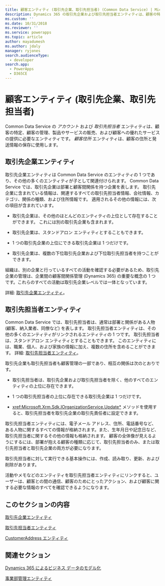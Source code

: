 ```yaml
---
title: 顧客エンティティ (取引先企業、取引先担当者) (Common Data Service) | Microsoft Docs
description: Dynamics 365 の取引先企業および取引先担当者エンティティは、顧客の特定および管理、製品やサービスの販売、および顧客への優れたサービスの提供に必要なエンティティです。 "顧客住所" エンティティは、顧客の住所と発送情報の保存に使用します。
ms.custom: ''
ms.date: 10/31/2018
ms.reviewer: ''
ms.service: powerapps
ms.topic: article
author: mayadumesh
ms.author: jdaly
manager: ryjones
search.audienceType:
  - developer
search.app:
  - PowerApps
  - D365CE
---
```

# <a name="customer-entities-account-contact"></a>顧客エンティティ (取引先企業、取引先担当者)

<!-- 
Was Mike Carter

https://docs.microsoft.com/dynamics365/customer-engagement/developer/customer-entities-account-contact

Refactor so that the links to entity reference are in the body, not just in the See allso.
Add some h2 sections so it is skimmable
 -->

Common Data Service の *アカウント* および *取引先担当者* エンティティは、顧客の特定、顧客の管理、製品やサービスの販売、および顧客への優れたサービスの提供に必要なエンティティです。 *顧客住所* エンティティは、顧客の住所と発送情報の保存に使用します。  
  
## <a name="account-entity"></a>取引先企業エンティティ
 
取引先企業エンティティは Common Data Service のエンティティの 1 つであり、その他の多くのエンティティが子として関連付けられます。 Common Data Service では、取引先企業は部署と顧客間関係を持つ企業を表します。 取引先企業に含まれている情報は、関連するすべての取引先担当者情報、会社情報、カテゴリ、関係の種類、および住所情報です。 適用されるその他の情報には、次の項目が含まれています。  
  
- 取引先企業は、その他のほとんどのエンティティの上位として存在することができます。 これには別の取引先企業も含まれます。  
  
- 取引先企業は、スタンドアロン エンティティとすることもできます。  
  
- 1 つの取引先企業の上位にできる取引先企業は 1 つだけです。  
  
- 取引先企業は、複数の下位取引先企業および下位取引先担当者を持つことができます。  
  
組織は、別の企業と行っているすべての活動を確認する必要があるため、取引先企業の管理は、企業間の顧客間関係管理 (Dynamics 365) の重要な概念の 1 つです。これらのすべての活動は取引先企業レベルでは一体となっています。  

詳細: [取引先企業エンティティ](reference/entities/account.md)。
  
## <a name="contact-entity"></a>取引先担当者エンティティ

Common Data Service では、取引先担当者は、通常は部署と関係がある人物 (顧客、納入業者、同僚など) を表します。 取引先担当者エンティティは、その他の多くのエンティティがリンクされるエンティティの 1 つです。 取引先担当者は、スタンドアロン エンティティとすることもできます。 このエンティティには、職業、個人、および家族の情報に加え、複数の住所を含めることができます。 詳細: [取引先担当者エンティティ](reference/entities/contact.md)。
  
取引先企業も取引先担当者も顧客管理の一部であり、相互の関係は次のとおりです。  
  
- 取引先担当者は、取引先企業および取引先担当者を除く、他のすべてのエンティティの上位に存在できます。  
  
- 1 つの取引先担当者の上位に存在できる取引先企業は 1 つだけです。  
  
- <xref:Microsoft.Xrm.Sdk.IOrganizationService.Update*> メソッドを使用すると、取引先担当者を取引先企業の取引先責任者に設定できます。  
  
取引先担当者エンティティには、電子メール アドレス、住所、電話番号など、ある人物に関するすべての情報が格納されます。また、生年月日や記念日など、取引先担当者に関するその他の情報も格納されます。 顧客の全体像が見えるようにするには、部署が抱える顧客の種類に応じて、取引先担当者のみ、または取引先担当者と取引先企業の両方が必要になります。  
  
取引先担当者に対して実行できる基本操作には、作成、読み取り、更新、および削除があります。  
  
活動やメモなどのエンティティを取引先担当者エンティティにリンクすると、ユーザーは、顧客との間の通信、顧客のためにとったアクション、および顧客に関する必要な情報のすべてを確認できるようになります。  
  
## <a name="in-this-section"></a>このセクションの内容  
 [取引先企業エンティティ](reference/entities/account.md)  
  
 [取引先担当者エンティティ](reference/entities/contact.md)  
  
 [CustomerAddress エンティティ](reference/entities/customeraddress.md)  
  
## <a name="related-sections"></a>関連セクション  
 [Dynamics 365 によるビジネス データのモデル化](/dynamics365/customer-engagement/developer/model-business-data)  
  
 [事業部管理エンティティ](/dynamics365/customer-engagement/developer/business-management-entities)
